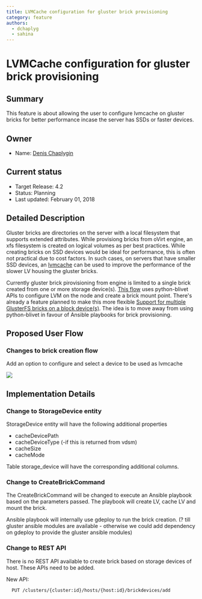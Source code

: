 ```yaml
---
title: LVMCache configuration for gluster brick provisioning
category: feature
authors:
  - dchaplyg
  - sahina
---
```


# LVMCache configuration for gluster brick provisioning

## Summary

This feature is about allowing the user to configure lvmcache on gluster bricks for better performance incase the server has SSDs or faster devices.

## Owner

*   Name: [Denis Chaplygin](https://github.com/akashihi)

## Current status

*   Target Release: 4.2
*   Status: Planning
*   Last updated: February 01, 2018


## Detailed Description

Gluster bricks are directories on the server with a local filesystem that supports extended attributes. While provisiong bricks from oVirt engine, an xfs filesystem is created on logical volumes as per best practices. While creating bricks on SSD devices would be ideal for performance, this is often not practical due to cost factors. In such cases, on servers that have smaller SSD devices, an [lvmcache](http://man7.org/linux/man-pages/man7/lvmcache.7.html) can be used to improve the performance of the slower LV housing the gluster bricks.

Currently gluster brick pirovisioning from engine is limited to a single brick created from one or more storage device(s). [This flow](glusterhostdiskmanagement.html) uses python-blivet APIs to configure LVM on the node and create a brick mount point. There's already a feature planned to make this more flexible [Support for multiple GlusterFS bricks on a block device(s)](gluster-multiple-bricks-per-storage.html). The idea is to move away from using python-blivet in favour of Ansible playbooks for brick provisioning.

## Proposed User Flow

### Changes to brick creation flow

Add an option to configure and select a device to be used as lvmcache

![](/images/wiki/CreateBrickChanges.png)


## Implementation Details


### Change to StorageDevice entity

StorageDevice entity will have the following additional properties

*   cacheDevicePath
*   cacheDeviceType (-if this is returned from vdsm)
*   cacheSize
*   cacheMode

Table storage_device will have the corresponding additional columns.


### Change to CreateBrickCommand

The CreateBrickCommand will be changed to execute an Ansible playbook based on the parameters passed. The playbook will create LV, cache LV and mount the brick.

Ansible playbook will internally use gdeploy to run the brick creation. (? till gluster ansible modules are available - otherwise we could add dependency on gdeploy to provide the gluster ansible modules)

### Change to REST API

There is no REST API available to create brick based on storage devices of host. These APIs need to be added.

New API:

      PUT /clusters/{cluster:id}/hosts/{host:id}/brickdevices/add


